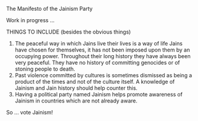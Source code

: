 The Manifesto of the Jainism Party

Work in progress ...

THINGS TO INCLUDE (besides the obvious things)
1. The peaceful way in which Jains live their lives is a way of life Jains have chosen for themselves, it has not been imposed upon them by an occupying power. Throughout their long history they have always been very peaceful. They have no history of committing genocides or of stoning people to death.
2. Past violence committed by cultures is sometimes dismissed as being a product of the times and not of the culture itself. A knowledge of Jainism and Jain history should help counter this.
3. Having a political party named Jainism helps promote awareness of Jainism in countries which are not already aware.

So ... vote Jainism!
